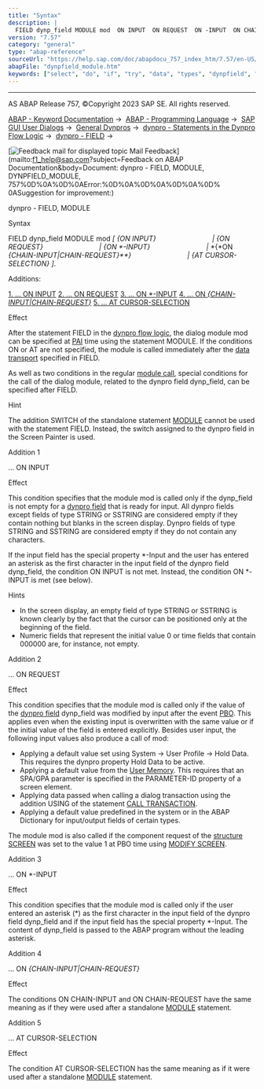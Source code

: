 ```yaml
---
title: "Syntax"
description: |
  FIELD dynp_field MODULE mod  ON INPUT  ON REQUEST  ON -INPUT  ON CHAIN-INPUTCHAIN-REQUEST  AT CURSOR-SELECTION . Additions: 1. ... ON INPUT(#!ABAP_ADDITION_1@1@) 2. ... ON REQUEST(#!ABAP_ADDITION_2@2@) 3. ... ON -INPUT(#!ABAP_A
version: "7.57"
category: "general"
type: "abap-reference"
sourceUrl: "https://help.sap.com/doc/abapdocu_757_index_htm/7.57/en-US/dynpfield_module.htm"
abapFile: "dynpfield_module.htm"
keywords: ["select", "do", "if", "try", "data", "types", "dynpfield", "module"]
---
```


* * *

AS ABAP Release 757, ©Copyright 2023 SAP SE. All rights reserved.

[ABAP - Keyword Documentation](https://help.sap.com/doc/abapdocu_757_index_htm/7.57/en-US/abenabap.htm) →  [ABAP - Programming Language](https://help.sap.com/doc/abapdocu_757_index_htm/7.57/en-US/abenabap_reference.htm) →  [SAP GUI User Dialogs](https://help.sap.com/doc/abapdocu_757_index_htm/7.57/en-US/abenabap_screens.htm) →  [General Dynpros](https://help.sap.com/doc/abapdocu_757_index_htm/7.57/en-US/abenabap_dynpros.htm) →  [dynpro - Statements in the Dynpro Flow Logic](https://help.sap.com/doc/abapdocu_757_index_htm/7.57/en-US/abenabap_dynpros_dynpro_statements.htm) →  [dynpro - FIELD](https://help.sap.com/doc/abapdocu_757_index_htm/7.57/en-US/dynpfield.htm) → 

 [![](Mail.gif?object=Mail.gif&sap-language=EN "Feedback mail for displayed topic") Mail Feedback](mailto:f1_help@sap.com?subject=Feedback on ABAP Documentation&body=Document: dynpro - FIELD, MODULE, DYNPFIELD_MODULE, 757%0D%0A%0D%0AError:%0D%0A%0D%0A%0D%0A%0D%
0ASuggestion for improvement:)

dynpro - FIELD, MODULE

Syntax

FIELD dynp\_field MODULE mod *\[* *{*ON INPUT*}*
                            *|* *{*ON REQUEST*}*
                            *|* *{*ON \*-INPUT*}*
                            *|* *{*ON *{*CHAIN-INPUT*|*CHAIN-REQUEST*}**}*
                            *|* *{*AT CURSOR-SELECTION*}* *\]*.

Additions:

[1\. ... ON INPUT](#!ABAP_ADDITION_1@1@)
[2\. ... ON REQUEST](#!ABAP_ADDITION_2@2@)
[3\. ... ON \*-INPUT](#!ABAP_ADDITION_3@3@)
[4\. ... ON *{*CHAIN-INPUT*|*CHAIN-REQUEST*}*](#!ABAP_ADDITION_4@4@)
[5\. ... AT CURSOR-SELECTION](#!ABAP_ADDITION_5@5@)

Effect

After the statement FIELD in the [dynpro flow logic](https://help.sap.com/doc/abapdocu_757_index_htm/7.57/en-US/abendynpro_flow_logic_glosry.htm "Glossary Entry"), the dialog module mod can be specified at [PAI](https://help.sap.com/doc/abapdocu_757_index_htm/7.57/en-US/abenpai_glosry.htm "Glossary Entry") time using the statement MODULE. If the conditions ON or AT are not specified, the module is called immediately after the [data transport](https://help.sap.com/doc/abapdocu_757_index_htm/7.57/en-US/abendynp_field_data_transport.htm) specified in FIELD.

As well as two conditions in the regular [module call](https://help.sap.com/doc/abapdocu_757_index_htm/7.57/en-US/dynpmodule.htm), special conditions for the call of the dialog module, related to the dynpro field dynp\_field, can be specified after FIELD.

Hint

The addition SWITCH of the standalone statement [MODULE](https://help.sap.com/doc/abapdocu_757_index_htm/7.57/en-US/dynpmodule.htm) cannot be used with the statement FIELD. Instead, the switch assigned to the dynpro field in the Screen Painter is used.

Addition 1   

... ON INPUT

Effect

This condition specifies that the module mod is called only if the dynp\_field is not empty for a [dynpro field](https://help.sap.com/doc/abapdocu_757_index_htm/7.57/en-US/abendynpro_field_glosry.htm "Glossary Entry") that is ready for input. All dynpro fields except fields of type STRING or SSTRING are considered empty if they contain nothing but blanks in the screen display. Dynpro fields of type STRING and SSTRING are considered empty if they do not contain any characters.

If the input field has the special property \*-Input and the user has entered an asterisk as the first character in the input field of the dynpro field dynp\_field, the condition ON INPUT is not met. Instead, the condition ON \*-INPUT is met (see below).

Hints

-   In the screen display, an empty field of type STRING or SSTRING is known clearly by the fact that the cursor can be positioned only at the beginning of the field.
-   Numeric fields that represent the initial value 0 or time fields that contain 000000 are, for instance, not empty.

Addition 2   

... ON REQUEST

Effect

This condition specifies that the module mod is called only if the value of the [dynpro field](https://help.sap.com/doc/abapdocu_757_index_htm/7.57/en-US/abendynpro_field_glosry.htm "Glossary Entry") dynp\_field was modified by input after the event [PBO](https://help.sap.com/doc/abapdocu_757_index_htm/7.57/en-US/abenpbo_glosry.htm "Glossary Entry"). This applies even when the existing input is overwritten with the same value or if the initial value of the field is entered explicitly. Besides user input, the following input values also produce a call of mod:

-   Applying a default value set using System → User Profile → Hold Data. This requires the dynpro property Hold Data to be active.
-   Applying a default value from the [User Memory](https://help.sap.com/doc/abapdocu_757_index_htm/7.57/en-US/abenspa_gpa.htm). This requires that an SPA/GPA parameter is specified in the PARAMETER-ID property of a screen element.
-   Applying data passed when calling a dialog transaction using the addition USING of the statement [CALL TRANSACTION](https://help.sap.com/doc/abapdocu_757_index_htm/7.57/en-US/abapcall_transaction.htm).
-   Applying a default value predefined in the system or in the ABAP Dictionary for input/output fields of certain types.

The module mod is also called if the component request of the [structure SCREEN](https://help.sap.com/doc/abapdocu_757_index_htm/7.57/en-US/abenscreen.htm) was set to the value 1 at PBO time using [MODIFY SCREEN](https://help.sap.com/doc/abapdocu_757_index_htm/7.57/en-US/abapmodify_screen.htm).

Addition 3   

... ON \*-INPUT

Effect

This condition specifies that the module mod is called only if the user entered an asterisk (\*) as the first character in the input field of the dynpro field dynp\_field and if the input field has the special property \*-Input. The content of dynp\_field is passed to the ABAP program without the leading asterisk.

Addition 4   

... ON *{*CHAIN-INPUT*|*CHAIN-REQUEST*}*

Effect

The conditions ON CHAIN-INPUT and ON CHAIN-REQUEST have the same meaning as if they were used after a standalone [MODULE](https://help.sap.com/doc/abapdocu_757_index_htm/7.57/en-US/dynpmodule.htm) statement.

Addition 5   

... AT CURSOR-SELECTION

Effect

The condition AT CURSOR-SELECTION has the same meaning as if it were used after a standalone [MODULE](https://help.sap.com/doc/abapdocu_757_index_htm/7.57/en-US/dynpmodule.htm) statement.
